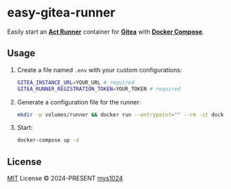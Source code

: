 # easy-gitea-runner

Easily start an [**Act Runner**](https://docs.gitea.ac.cn/usage/actions/act-runner) container for [**Gitea**](https://about.gitea.com) with [**Docker Compose**](https://docs.docker.com/compose/).

## Usage

1. Create a file named `.env` with your custom configurations:

    ```sh
    GITEA_INSTANCE_URL=YOUR_URL # required
    GITEA_RUNNER_REGISTRATION_TOKEN=YOUR_TOKEN # required
    ```

2. Generate a configuration file for the runner:

    ```sh
    mkdir -p volumes/runner && docker run --entrypoint="" --rm -it docker.io/gitea/act_runner:nightly-dind act_runner generate-config > volumes/runner/config.yaml
    ```

3. Start:

    ```sh
    docker-compose up -d
    ```

## License

[MIT](./LICENSE) License &copy; 2024-PRESENT [mys1024](https://github.com/mys1024)

